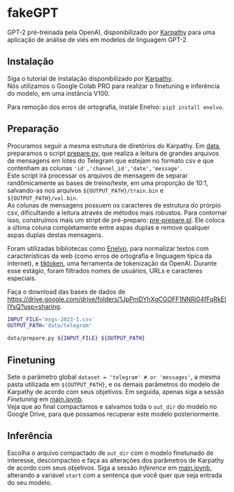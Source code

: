 # fakeGPT

GPT-2 pré-treinada pela OpenAI, disponibilizado por [Karpathy](https://github.com/karpathy/nanoGPT) para uma aplicação de análise de viés em modelos de linguagem GPT-2.

## Instalação

Siga o tutorial de instalação disponibilizado por [Karpathy](https://github.com/karpathy/nanoGPT?tab=readme-ov-file#install).  
Nós utilizamos o Google Colab PRO para realizar o finetuning e inferência do modelo, em uma instância V100.  

Para remoção dos erros de ortografia, instale Enelvo: `pip3 install enelvo`.

## Preparação

Procuramos seguir a mesma estrutura de diretórios do Karpathy. Em [data](data), preparamos o script [prepare.py](data/prepare.py), que realiza a leitura de grandes arquivos de mensagens em lotes do Telegram que estejam no formato csv e que contenham as colunas `'id','channel_id','date','message'`.  
Este script irá processar os arquivos de mensagem de separar randômicamente as bases de treino/teste, em uma proporção de 10:1, salvando-as nos arquivos `${OUTPUT_PATH}/train.bin` e `${OUTPUT_PATH}/val.bin`.  
As colunas de mensagens possuem os caracteres de estrutura do prórpio csv, dificultando a leitura através de métodos mais robustos. Para contornar isso, construímos mais um stript de pré-preparo: [pre-prepare.pl](data/pre-prepare.pl). Ele coloca a última coluna completamente entre aspas duplas e remove qualquer aspas duplas destas mensagens.  

Foram utilizadas bibliotecas como [Enelvo](https://github.com/thalesbertaglia/enelvo.git), para normalizar textos com características da web (como erros de ortografia e linguagem típica da internet), e [tiktoken](https://github.com/openai/tiktoken.git), uma ferramenta de tokenização da OpenAI. Durante esse estágio, foram filtrados nomes de usuários, URLs e caracteres especiais.

Faça o download das bases de dados de https://drive.google.com/drive/folders/1JpPmDYhXgCGOFF1NNRj04fFqRkEIIYsQ?usp=sharing.


```bash
INPUT_FILE='msgs-2023-1.csv'
OUTPUT_PATH='data/telegram'

data/prepare.py ${INPUT_FILE} ${OUTPUT_PATH}
```

## Finetuning

Sete o parâmetro global `dataset = 'telegram' # or 'messages'`, a mesma pasta utilizada em `${OUTPUT_PATH}`, e os demais parâmetros do modelo de Karpathy de acordo com seus objetivos. Em seguida, apenas siga a sessão *Finetuning* em [main.ipynb](main.ipynb).  
Veja que ao final compactamos e salvamos toda o `out_dir` do modelo no Google Drive, para que possamos recuperar este modelo posteriormente.

## Inferência

Escolha o arquivo compactado de `out_dir` com o modelo finetunado de interesse, descompacteo e faça as alterações dos parâmetros de Karpathy de acordo com seus objetivos. Siga a sessão *Inference* em [main.ipynb](main.ipynb), alterando a variável `start` com a sentença que você quer que seja entrada do seu modelo.
